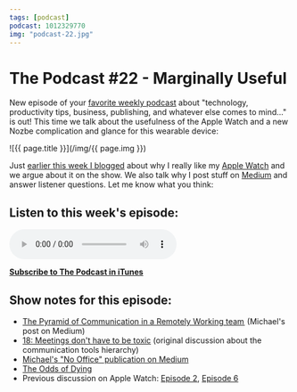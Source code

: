 ```yaml
---
tags: [podcast]
podcast: 1012329770
img: "podcast-22.jpg"
---
```


# The Podcast #22 - Marginally Useful

New episode of your [favorite weekly podcast][p] about "technology, productivity tips, business, publishing, and whatever else comes to mind..." is out! This time we talk about the usefulness of the Apple Watch and a new Nozbe complication and glance for this wearable device:

<!--More-->

![{{ page.title }}](/img/{{ page.img }})

Just [earlier this week I blogged](https://sliwinski.com/applewatch-3) about why I really like my [Apple Watch](/applewatch) and we argue about it on the show. We also talk why I post stuff on [Medium](/medium) and answer listener questions. Let me know what you think:

## Listen to this week's episode:

<audio controls>
<source src="https://files.nozbe.com/podcast/022.mp3" type="audio/mpeg">
</audio>

**[Subscribe to The Podcast in iTunes][i]**

## Show notes for this episode:

  * [The Pyramid of Communication in a Remotely Working team ](https://medium.com/no-office/the-pyramid-of-communication-in-a-remotely-working-team-or-how-to-get-meetings-done-in-many-8c07ab23f8de) (Michael's post on Medium)
  * [18: Meetings don't have to be toxic](/podcast-18) (original discussion about the communication tools hierarchy)
  * [Michael's "No Office" publication on Medium](https://medium.com/no-office)
  * [The Odds of Dying](http://www.livescience.com/3780-odds-dying.html)
  * Previous discussion on Apple Watch: [Episode 2](/podcast-2), [Episode 6](/podcast-6)

[e]: /podcast-22
[p]: /podcast
[n]: https://nozbe.com/?a=mike
[r]: https://michael.gratis/radex
[i]: https://michael.gratis/thepodcast
